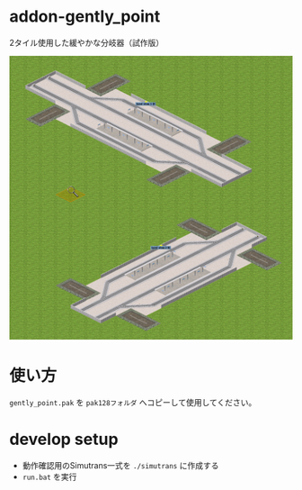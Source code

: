 # addon-gently_point
2タイル使用した緩やかな分岐器（試作版）

![thumbnail](./thumb.png)

# 使い方
`gently_point.pak` を `pak128フォルダ` へコピーして使用してください。

# develop setup

- 動作確認用のSimutrans一式を `./simutrans` に作成する
- `run.bat` を実行
